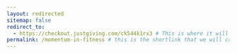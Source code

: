 ```yaml
---
layout: redirected
sitemap: false
redirect_to:
  - https://checkout.justgiving.com/ck544k1rx3 # This is where it will be redirected  - must be a complete url and a space after the -
permalink: /momentum-in-fitness # this is the shortlink that we will create the / is required - MUST MATCH the name of the file amd a space after the :
---
```

